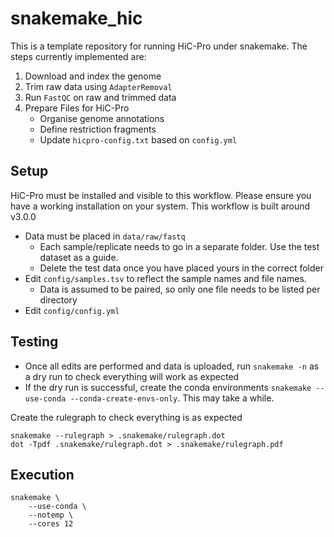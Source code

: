 # snakemake_hic

This is a template repository for running HiC-Pro under snakemake.
The steps currently implemented are:

1. Download and index the genome
2. Trim raw data using `AdapterRemoval`
3. Run `FastQC` on raw and trimmed data
4. Prepare Files for HiC-Pro
    + Organise genome annotations 
    + Define restriction fragments 
    + Update `hicpro-config.txt` based on `config.yml`

## Setup

HiC-Pro must be installed and visible to this workflow.
Please ensure you have a working installation on your system.
This workflow is built around v3.0.0

- Data must be placed in `data/raw/fastq`
    + Each sample/replicate needs to go in a separate folder. Use the test dataset as a guide.
    + Delete the test data once you have placed yours in the correct folder
- Edit `config/samples.tsv` to reflect the sample names and file names. 
    + Data is assumed to be paired, so only one file needs to be listed per directory
- Edit `config/config.yml`

## Testing

- Once all edits are performed and data is uploaded, run `snakemake -n` as a dry run to check everything will work as expected
- If the dry run is successful, create the conda environments `snakemake --use-conda --conda-create-envs-only`. This may take a while.

Create the rulegraph to check everything is as expected

```
snakemake --rulegraph > .snakemake/rulegraph.dot
dot -Tpdf .snakemake/rulegraph.dot > .snakemake/rulegraph.pdf
```

## Execution

```
snakemake \
    --use-conda \
    --notemp \
    --cores 12
```

